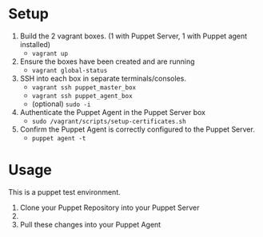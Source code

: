 # Setup

1. Build the 2 vagrant boxes. (1 with Puppet Server, 1 with Puppet agent installed)
    - `vagrant up`
2. Ensure the boxes have been created and are running
    - `vagrant global-status`
3. SSH into each box in separate terminals/consoles.
    - `vagrant ssh puppet_master_box`
    - `vagrant ssh puppet_agent_box`
    - (optional) `sudo -i`
4. Authenticate the Puppet Agent in the Puppet Server box
    - `sudo /vagrant/scripts/setup-certificates.sh`
5. Confirm the Puppet Agent is correctly configured to the Puppet Server.
    - `puppet agent -t`

# Usage

This is a puppet test environment.
1. Clone your Puppet Repository into your Puppet Server
2. 
3. Pull these changes into your Puppet Agent
